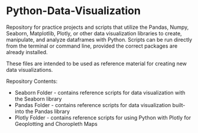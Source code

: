 # Python-Data-Visualization
Repository for practice projects and scripts that utilize the Pandas, Numpy, Seaborn, Matplotlib, Plotly, or other data visualization libraries to create, manipulate, and analyze dataframes with Python. Scripts can be run directly from the terminal or command line, provided the correct packages are already installed.

These files are intended to be used as reference material for creating new data visualizations.

Repository Contents:
- Seaborn Folder - contains reference scripts for data visualization with the Seaborn library
- Pandas Folder - contains reference scripts for data visualization built-into the Pandas library
- Plotly Folder - contains reference scripts for using Python with Plotly for Geoplotting and Choropleth Maps
